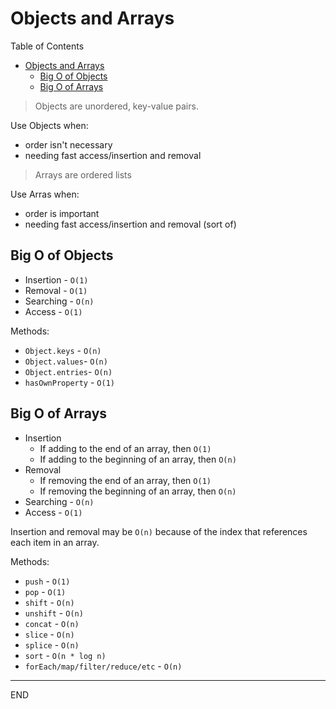 # Objects and Arrays

Table of Contents

- [Objects and Arrays](#objects-and-arrays)
  - [Big O of Objects](#big-o-of-objects)
  - [Big O of Arrays](#big-o-of-arrays)

> Objects are unordered, key-value pairs.

Use Objects when:

- order isn't necessary
- needing fast access/insertion and removal

> Arrays are ordered lists

Use Arras when:

- order is important
- needing fast access/insertion and removal (sort of)

## Big O of Objects

- Insertion - `O(1)`
- Removal - `O(1)`
- Searching - `O(n)`
- Access - `O(1)`

Methods:

- `Object.keys` - `O(n)`
- `Object.values`- `O(n)`
- `Object.entries`- `O(n)`
- `hasOwnProperty` - `O(1)`

## Big O of Arrays

- Insertion
  - If adding to the end of an array, then `O(1)`
  - If adding to the beginning of an array, then `O(n)`
- Removal
  - If removing the end of an array, then `O(1)`
  - If removing the beginning of an array, then `O(n)`
- Searching - `O(n)`
- Access - `O(1)`

Insertion and removal may be `O(n)` because of the index that references each item in an array.

Methods:

- `push` - `O(1)`
- `pop` - `O(1)`
- `shift` - `O(n)`
- `unshift` - `O(n)`
- `concat` - `O(n)`
- `slice` - `O(n)`
- `splice` - `O(n)`
- `sort` - `O(n * log n)`
- `forEach/map/filter/reduce/etc` - `O(n)`

---

END
